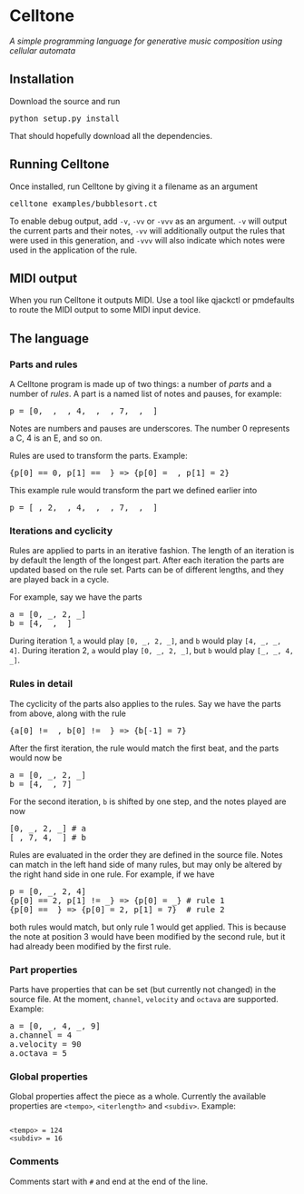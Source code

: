 Celltone
========

*A simple programming language for generative music composition using cellular automata*


Installation
------------

Download the source and run

<pre>
python setup.py install
</pre>

That should hopefully download all the dependencies.


Running Celltone
----------------

Once installed, run Celltone by giving it a filename as an argument

<pre>
celltone examples/bubblesort.ct
</pre>

To enable debug output, add `-v`, `-vv` or `-vvv` as an argument.
`-v` will output the current parts and their notes, `-vv` will
additionally output the rules that were used in this generation, and
`-vvv` will also indicate which notes were used in the application
of the rule.


MIDI output
-----------

When you run Celltone it outputs MIDI. Use a tool like qjackctl or
pmdefaults to route the MIDI output to some MIDI input device.


The language
------------

### Parts and rules ###

A Celltone program is made up of two things: a number of *parts* and
a number of *rules*. A part is a named list of notes and pauses, for 
example:

<pre>
p = [0, _, _, 4, _, _, 7, _, _]
</pre>

Notes are numbers and pauses are underscores. The number 0 represents
a C, 4 is an E, and so on.

Rules are used to transform the parts. Example:

<pre>
{p[0] == 0, p[1] == _} => {p[0] = _, p[1] = 2}
</pre>

This example rule would transform the part we defined earlier into

<pre>
p = [_, 2, _, 4, _, _, 7, _, _]
</pre>


### Iterations and cyclicity ###

Rules are applied to parts in an iterative fashion. The length
of an iteration is by default the length of the longest part.
After each iteration the parts are updated based on the rule set.
Parts can be of different lengths, and they are played back
in a cycle.

For example, say we have the parts

<pre>
a = [0, _, 2, _]
b = [4, _, _]
</pre>

During iteration 1, `a` would play `[0, _, 2, _]`, and `b` would play `[4, _, _, 4]`. During iteration 2, `a` would play `[0, _, 2, _]`, but `b` would play `[_, _, 4, _]`.

### Rules in detail ###

The cyclicity of the parts also applies to the rules. Say we have the
parts from above, along with the rule

<pre>
{a[0] != _, b[0] != _} => {b[-1] = 7}
</pre>

After the first iteration, the rule would match the first beat,
and the parts would now be

<pre>
a = [0, _, 2, _]
b = [4, _, 7]
</pre>

For the second iteration, `b` is shifted by one step, and the notes
played are now

<pre>
[0, _, 2, _] # a
[_, 7, 4, _] # b
</pre>

Rules are evaluated in the order they are defined in the source file.
Notes can match in the left hand side of many rules, but may only
be altered by the right hand side in one rule. For example, if we have

<pre>
p = [0, _, 2, 4]
{p[0] == 2, p[1] != _} => {p[0] = _} # rule 1
{p[0] == _} => {p[0] = 2, p[1] = 7}  # rule 2
</pre>

both rules would match, but only rule 1 would get applied. This is
because the note at position 3 would have been modified by the
second rule, but it had already been modified by the first rule.


### Part properties ###

Parts have properties that can be set (but currently not changed)
in the source file. At the moment, `channel`, `velocity` and
`octava` are supported. Example:

<pre>
a = [0, _, 4, _, 9]
a.channel = 4
a.velocity = 90
a.octava = 5
</pre>


### Global properties ###

Global properties affect the piece as a whole. Currently the
available properties are `<tempo>`, `<iterlength>` and `<subdiv>`. Example:

<code>
&lt;tempo&gt; = 124
&lt;subdiv&gt; = 16
</code>


### Comments ###

Comments start with `#` and end at the end of the line.

